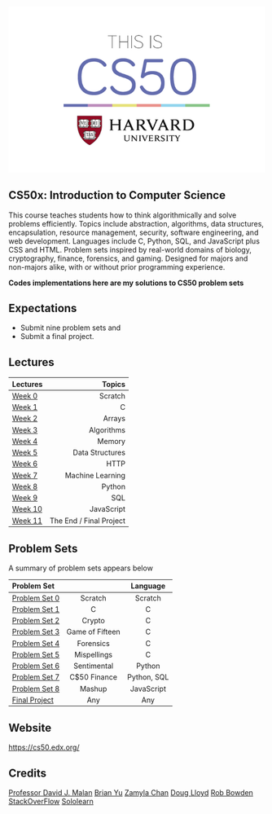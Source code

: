 ![Harvard's Introduction to the Intellectual Enterprises of Computer Science and the Art of Programming](CS50.png  "This is CS50")

## CS50x: Introduction to Computer Science

This course teaches students how to think algorithmically and solve problems efficiently. Topics include abstraction, algorithms, data structures, encapsulation, resource management, security, software engineering, and web development. Languages include C, Python, SQL, and JavaScript plus CSS and HTML. Problem sets inspired by real-world domains of biology, cryptography, finance, forensics, and gaming. Designed for majors and non-majors alike, with or without prior programming experience.

**Codes implementations here are my solutions to CS50 problem sets**

## Expectations

+ Submit nine problem sets and
+ Submit a final project.

## Lectures

|Lectures     |Topics|
|:-----------------|------------:|
|[Week 0][0] |Scratch|
|[Week 1][1] |C|
|[Week 2][2] |Arrays|
|[Week 3][3] |Algorithms|
|[Week 4][4] |Memory|
|[Week 5][5] |Data Structures|
|[Week 6][6] |HTTP|
|[Week 7][7] |Machine Learning|
|[Week 8][8] |Python|
|[Week 9][9] |SQL|
|[Week 10][10] |JavaScript|
|[Week 11][11] |The End / Final Project|

## Problem Sets

A summary of problem sets appears below

|Problem Set|	|Language|
|:----------------------|:-----:|:-------------:|
|[Problem Set 0][pset0] |Scratch|Scratch|
|[Problem Set 1][pset1] |C|C|
|[Problem Set 2][pset2] |Crypto|C|
|[Problem Set 3][pset3] |Game of Fifteen|C|
|[Problem Set 4][pset4] |Forensics|C|
|[Problem Set 5][pset5] |Mispellings|C|
|[Problem Set 6][pset6] |Sentimental|Python|
|[Problem Set 7][pset7] |C$50 Finance|Python, SQL|
|[Problem Set 8][pset8] |Mashup|JavaScript|
|[Final Project][final] |Any|Any|

## Website
https://cs50.edx.org/

## Credits
[Professor David J. Malan](https://github.com/dmalan "Teaches CS50 at Harvard")
[Brian Yu](https://github.com/brianyu28 "Head Course Assistant for CS50")
[Zamyla Chan](https://cs50.harvard.edu "Walkthrough Videos")
[Doug Lloyd](https://cs50.harvard.edu "Section Videos")
[Rob Bowden](https://cs50.harvard.edu "SuperSections")
[StackOverFlow](https://stackoverflow.com "Provides solution when stuck")
[Sololearn](https://sololearn.com "Beginner's guide plus Question & Answer forum")

[pset0]: pset0/

[pset1]: pset1/

[pset2]: pset2/

[pset3]: pset3/

[pset4]: pset4/

[pset5]: pset5/

[pset6]: pset6/

[pset7]: pset7/

[pset8]: pset8/

[final]: final_project/


[0]: https://courses.edx.org/courses/course-v1:HarvardX+CS50+X/courseware/d0c88865e9434f17808f54870ea230a1/5b52cf0573bb4c9ab8bc979e728b2446/

[1]: https://courses.edx.org/courses/course-v1:HarvardX+CS50+X/courseware/d0c88865e9434f17808f54870ea230a1/da6b01d04a5643e796a4ec904db9363c/

[2]: https://courses.edx.org/courses/course-v1:HarvardX+CS50+X/courseware/d0c88865e9434f17808f54870ea230a1/e7180a2d0f4445878d0e74f6ddbde944/

[3]: https://courses.edx.org/courses/course-v1:HarvardX+CS50+X/courseware/d0c88865e9434f17808f54870ea230a1/423d8aa02ac945acb41fdb3fa5e8af88/

[4]: https://courses.edx.org/courses/course-v1:HarvardX+CS50+X/courseware/d0c88865e9434f17808f54870ea230a1/04d14ed5bcaf4d7fae80b6e0772fd1c7/

[5]: https://courses.edx.org/courses/course-v1:HarvardX+CS50+X/courseware/d0c88865e9434f17808f54870ea230a1/9096126aaf144aab9fa4aeb8ad9eb938/

[6]: https://courses.edx.org/courses/course-v1:HarvardX+CS50+X/courseware/d0c88865e9434f17808f54870ea230a1/3bc1fc6f3ec949eebc726673d164fff8/

[7]: https://courses.edx.org/courses/course-v1:HarvardX+CS50+X/courseware/d0c88865e9434f17808f54870ea230a1/9bd6a0559c6d4a6d923a94375347efc0/

[8]: https://courses.edx.org/courses/course-v1:HarvardX+CS50+X/courseware/d0c88865e9434f17808f54870ea230a1/5f245ed1b5004cdcb2f37a09ea90f05d/

[9]: https://courses.edx.org/courses/course-v1:HarvardX+CS50+X/courseware/d0c88865e9434f17808f54870ea230a1/59d12907a77f4f4d8d24b831003b6962/

[10]: https://courses.edx.org/courses/course-v1:HarvardX+CS50+X/courseware/d0c88865e9434f17808f54870ea230a1/6f7f4b3b4f89444ea4f32563569fe093/

[11]: https://courses.edx.org/courses/course-v1:HarvardX+CS50+X/courseware/d0c88865e9434f17808f54870ea230a1/51ce7ee1ff8b46019f32c6cc729f307b/
